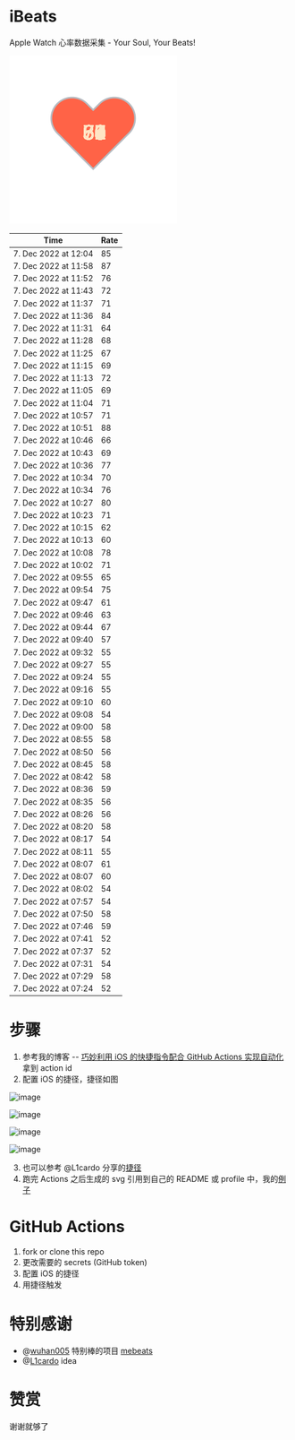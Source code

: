 # iBeats
Apple Watch 心率数据采集 - Your Soul, Your Beats!

![](./files/heart.svg)

<!--START_SECTION:my_heart_rate-->
| Time | Rate | 
 | ---- | ---- | 
| 7. Dec 2022 at 12:04 | 85 |
| 7. Dec 2022 at 11:58 | 87 |
| 7. Dec 2022 at 11:52 | 76 |
| 7. Dec 2022 at 11:43 | 72 |
| 7. Dec 2022 at 11:37 | 71 |
| 7. Dec 2022 at 11:36 | 84 |
| 7. Dec 2022 at 11:31 | 64 |
| 7. Dec 2022 at 11:28 | 68 |
| 7. Dec 2022 at 11:25 | 67 |
| 7. Dec 2022 at 11:15 | 69 |
| 7. Dec 2022 at 11:13 | 72 |
| 7. Dec 2022 at 11:05 | 69 |
| 7. Dec 2022 at 11:04 | 71 |
| 7. Dec 2022 at 10:57 | 71 |
| 7. Dec 2022 at 10:51 | 88 |
| 7. Dec 2022 at 10:46 | 66 |
| 7. Dec 2022 at 10:43 | 69 |
| 7. Dec 2022 at 10:36 | 77 |
| 7. Dec 2022 at 10:34 | 70 |
| 7. Dec 2022 at 10:34 | 76 |
| 7. Dec 2022 at 10:27 | 80 |
| 7. Dec 2022 at 10:23 | 71 |
| 7. Dec 2022 at 10:15 | 62 |
| 7. Dec 2022 at 10:13 | 60 |
| 7. Dec 2022 at 10:08 | 78 |
| 7. Dec 2022 at 10:02 | 71 |
| 7. Dec 2022 at 09:55 | 65 |
| 7. Dec 2022 at 09:54 | 75 |
| 7. Dec 2022 at 09:47 | 61 |
| 7. Dec 2022 at 09:46 | 63 |
| 7. Dec 2022 at 09:44 | 67 |
| 7. Dec 2022 at 09:40 | 57 |
| 7. Dec 2022 at 09:32 | 55 |
| 7. Dec 2022 at 09:27 | 55 |
| 7. Dec 2022 at 09:24 | 55 |
| 7. Dec 2022 at 09:16 | 55 |
| 7. Dec 2022 at 09:10 | 60 |
| 7. Dec 2022 at 09:08 | 54 |
| 7. Dec 2022 at 09:00 | 58 |
| 7. Dec 2022 at 08:55 | 58 |
| 7. Dec 2022 at 08:50 | 56 |
| 7. Dec 2022 at 08:45 | 58 |
| 7. Dec 2022 at 08:42 | 58 |
| 7. Dec 2022 at 08:36 | 59 |
| 7. Dec 2022 at 08:35 | 56 |
| 7. Dec 2022 at 08:26 | 56 |
| 7. Dec 2022 at 08:20 | 58 |
| 7. Dec 2022 at 08:17 | 54 |
| 7. Dec 2022 at 08:11 | 55 |
| 7. Dec 2022 at 08:07 | 61 |
| 7. Dec 2022 at 08:07 | 60 |
| 7. Dec 2022 at 08:02 | 54 |
| 7. Dec 2022 at 07:57 | 54 |
| 7. Dec 2022 at 07:50 | 58 |
| 7. Dec 2022 at 07:46 | 59 |
| 7. Dec 2022 at 07:41 | 52 |
| 7. Dec 2022 at 07:37 | 52 |
| 7. Dec 2022 at 07:31 | 54 |
| 7. Dec 2022 at 07:29 | 58 |
| 7. Dec 2022 at 07:24 | 52 |

<!--END_SECTION:my_heart_rate-->

# 步骤
1. 参考我的博客 -- [巧妙利用 iOS 的快捷指令配合 GitHub Actions 实现自动化](https://github.com/yihong0618/gitblog/issues/198) 拿到 action id
2. 配置 iOS 的捷径，捷径如图

![image](https://user-images.githubusercontent.com/15976103/122154218-0db0b480-ce97-11eb-93bb-5aec07c558dc.png)

![image](https://user-images.githubusercontent.com/15976103/122154236-186b4980-ce97-11eb-8e4b-70551a0391ae.png)

![image](https://user-images.githubusercontent.com/15976103/122154268-2d47dd00-ce97-11eb-902e-3acf292265a9.png)

![image](https://user-images.githubusercontent.com/15976103/122174055-fa144680-ceb4-11eb-9be2-3eb83cd516f7.png)

3. 也可以参考 @L1cardo 分享的[捷径](https://www.icloud.com/shortcuts/6ab6047b459c41ad822ad6b94b1c03d4)
4. 跑完 Actions 之后生成的 svg 引用到自己的 README 或 profile 中，我的[例子](https://github.com/yihong0618) 

# GitHub Actions

1. fork or clone this repo
2. 更改需要的 secrets (GitHub token)
3. 配置 iOS 的捷径
4. 用捷径触发

# 特别感谢
- @[wuhan005](https://github.com/wuhan005) 特别棒的项目 [mebeats](https://github.com/wuhan005/mebeats)
- @[L1cardo](https://github.com/L1cardo) idea

# 赞赏
谢谢就够了
